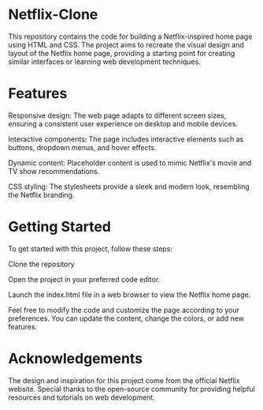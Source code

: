 # Netflix-Clone
This repository contains the code for building a Netflix-inspired home page using HTML and CSS. The project aims to recreate the visual design and layout of the Netflix home page, providing a starting point for creating similar interfaces or learning web development techniques.
# Features
Responsive design: The web page adapts to different screen sizes, ensuring a consistent user experience on desktop and mobile devices.

Interactive components: The page includes interactive elements such as buttons, dropdown menus, and hover effects.

Dynamic content: Placeholder content is used to mimic Netflix's movie and TV show recommendations.

CSS styling: The stylesheets provide a sleek and modern look, resembling the Netflix branding.
# Getting Started
To get started with this project, follow these steps:

Clone the repository

Open the project in your preferred code editor.

Launch the index.html file in a web browser to view the Netflix home page.

Feel free to modify the code and customize the page according to your preferences. You can update the content, change the colors, or add new features.
# Acknowledgements
The design and inspiration for this project come from the official Netflix website.
Special thanks to the open-source community for providing helpful resources and tutorials on web development.
